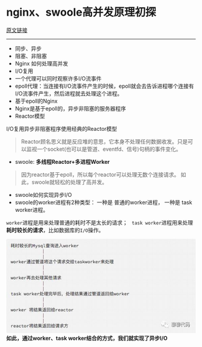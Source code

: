 # nginx、swoole高并发原理初探
[原文链接](https://segmentfault.com/p/1210000008951495/read)

---
- 同步、异步
- 阻塞、非阻塞
- Nginx 如何处理高并发
- I/O复用
- 一个代理可以同时观察许多I/O流事件
- epoll代理：当连接有I/O流事件产生的时候，epoll就会去告诉进程哪个连接有I/O流事件产生，然后进程就去处理这个进程。
- 基于epoll的Nginx
- Nginx是基于epoll的，异步非阻塞的服务器程序
- Reactor模型

I/O复用异步非阻塞程序使用经典的Reactor模型
> Reactor顾名思义就是反应堆的意思，它本身不处理任何数据收发。只是可以监视一个socket(也可以是管道、eventfd、信号)句柄的事件变化。
- swoole: **多线程Reactor+多进程Worker**
> 因为reactor基于epoll，所以每个reactor可以处理无数个连接请求。 如此，swoole就轻松的处理了高并发。

- swoole如何实现异步I/O
- swoole的worker进程有2种类型：
一种是 普通的worker进程，
一种是 task worker进程。

`worker`进程是用来处理普通的耗时不是太长的请求；
` task worker`进程用来处理**耗时较长的请求**，比如数据库的`I/O`操作。

![异步Mysql举例](/assets/3930775123-58e4a555eb4cb_articlex.jpeg)
**如此，通过worker、task worker结合的方式，我们就实现了异步I/O**